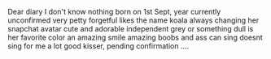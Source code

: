 Dear diary
I don't know nothing
born on 1st Sept, year currently unconfirmed
very petty
forgetful
likes the name koala
always changing her snapchat avatar
cute and adorable
independent
grey or something dull is her favorite color
an amazing smile
amazing boobs and ass
can sing
doesnt sing for me a lot
good kisser, pending confirmation
....
